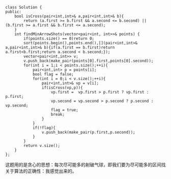 ```
class Solution {
public:
    bool isCross(pair<int,int>& a,pair<int,int>& b){
        return (a.first >= b.first && a.second <= b.second) || (b.first >= a.first && b.first <= a.second);
    }
    int findMinArrowShots(vector<pair<int, int>>& points) {
        if(points.size() == 0)return 0;
        sort(points.begin(),points.end(),[](pair<int,int>& a,pair<int,int>& b){if(a.first == b.first)return a.first<b.first;return a.second < b.second;});
        vector<pair<int,int>> v;
        v.push_back(make_pair(points[0].first,points[0].second));
        for(int i = 1;i < points.size();++i){
            pair<int,int> p = points[i];
            bool flag = false;
            for(int i = 0;i < v.size();++i){
                pair<int,int>& vp = v[i];
                if(isCross(vp,p)){
                    vp.first =  vp.first > p.first ? vp.first : p.first;
                    vp.second = vp.second > p.second ? p.second : vp.second;
                    flag = true;
                    break;
                }
            }
            if(!flag){
                v.push_back(make_pair(p.first,p.second));
            }
        }
        return v.size();
    }
};
```
<pre>
这题用的是贪心的思想：每次尽可能多的射破气球，即我们要为尽可能多的区间找到他们的共同区间。假设已经存在一个区间，这时候又来了一个新的区间，我们首先判断这两个区间有没有相交的部分，如果有的的话我们取他们相交部分来和下次新进来的区间进行比较判断；如果没有的话，我们就创建一个新的区间，即我们现在有了两个独立的不相交的区间，等第三个新的区间进来的时候，我们将新区间依次和已经存在的两个区间进行对比看看能不能放进去。后面同理这么干。
关于算法的正确性：我感觉出来的。
</pre>
